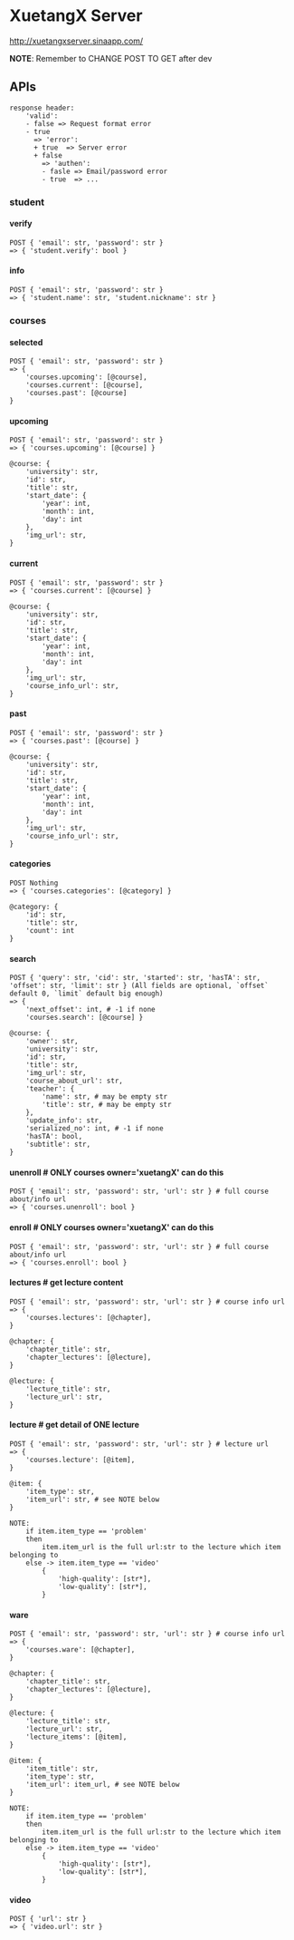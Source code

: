 XuetangX Server
===============

http://xuetangxserver.sinaapp.com/

**NOTE**: Remember to CHANGE POST TO GET after dev


APIs
----

```
response header:
    'valid':
    - false => Request format error
    - true
      => 'error':
      + true  => Server error
      + false
        => 'authen':
        - fasle => Email/password error
        - true  => ...
```

### student

#### verify

    POST { 'email': str, 'password': str }
    => { 'student.verify': bool }

#### info

    POST { 'email': str, 'password': str }
    => { 'student.name': str, 'student.nickname': str }


### courses

#### selected

    POST { 'email': str, 'password': str }
    => {
        'courses.upcoming': [@course],
        'courses.current': [@course],
        'courses.past': [@course]
    }

#### upcoming

    POST { 'email': str, 'password': str }
    => { 'courses.upcoming': [@course] }

    @course: {
        'university': str,
        'id': str,
        'title': str,
        'start_date': {
            'year': int,
            'month': int,
            'day': int
        },
        'img_url': str,
    }

#### current

    POST { 'email': str, 'password': str }
    => { 'courses.current': [@course] }

    @course: {
        'university': str,
        'id': str,
        'title': str,
        'start_date': {
            'year': int,
            'month': int,
            'day': int
        },
        'img_url': str,
        'course_info_url': str,
    }

#### past

    POST { 'email': str, 'password': str }
    => { 'courses.past': [@course] }

    @course: {
        'university': str,
        'id': str,
        'title': str,
        'start_date': {
            'year': int,
            'month': int,
            'day': int
        },
        'img_url': str,
        'course_info_url': str,
    }

#### categories

    POST Nothing
    => { 'courses.categories': [@category] }

    @category: {
        'id': str,
        'title': str,
        'count': int
    }

#### search

    POST { 'query': str, 'cid': str, 'started': str, 'hasTA': str, 'offset': str, 'limit': str } (All fields are optional, `offset` default 0, `limit` default big enough)
    => {
        'next_offset': int, # -1 if none
        'courses.search': [@course] }

    @course: {
        'owner': str,
        'university': str,
        'id': str,
        'title': str,
        'img_url': str,
        'course_about_url': str,
        'teacher': {
            'name': str, # may be empty str
            'title': str, # may be empty str
        },
        'update_info': str,
        'serialized_no': int, # -1 if none
        'hasTA': bool,
        'subtitle': str,
    }

#### unenroll # ONLY courses owner='xuetangX' can do this

    POST { 'email': str, 'password': str, 'url': str } # full course about/info url
    => { 'courses.unenroll': bool }


#### enroll # ONLY courses owner='xuetangX' can do this

    POST { 'email': str, 'password': str, 'url': str } # full course about/info url
    => { 'courses.enroll': bool }


#### lectures # get lecture content

    POST { 'email': str, 'password': str, 'url': str } # course info url
    => {
        'courses.lectures': [@chapter],
    }

    @chapter: {
        'chapter_title': str,
        'chapter_lectures': [@lecture],
    }

    @lecture: {
        'lecture_title': str,
        'lecture_url': str,
    }


#### lecture # get detail of ONE lecture

    POST { 'email': str, 'password': str, 'url': str } # lecture url
    => {
        'courses.lecture': [@item],
    }

    @item: {
        'item_type': str,
        'item_url': str, # see NOTE below
    }

    NOTE:
        if item.item_type == 'problem'
        then
            item.item_url is the full url:str to the lecture which item belonging to
        else -> item.item_type == 'video'
            {
                'high-quality': [str*],
                'low-quality': [str*],
            }


#### ware

    POST { 'email': str, 'password': str, 'url': str } # course info url
    => {
        'courses.ware': [@chapter],
    }

    @chapter: {
        'chapter_title': str,
        'chapter_lectures': [@lecture],
    }

    @lecture: {
        'lecture_title': str,
        'lecture_url': str,
        'lecture_items': [@item],
    }

    @item: {
        'item_title': str,
        'item_type': str,
        'item_url': item_url, # see NOTE below
    }

    NOTE:
        if item.item_type == 'problem'
        then
            item.item_url is the full url:str to the lecture which item belonging to
        else -> item.item_type == 'video'
            {
                'high-quality': [str*],
                'low-quality': [str*],
            }


#### video

    POST { 'url': str }
    => { 'video.url': str }
